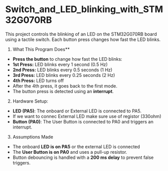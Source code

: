 # Switch_and_LED_blinking_with_STM32G070RB
This project controls the blinking of an LED on the STM32G070RB board using a tactile switch. Each button press changes how fast the LED blinks.
1.  What This Program Does**
  - **Press the button** to change how fast the LED blinks:
  - **1st Press:** LED blinks every 1 second (0.5 Hz)
  - **2nd Press:** LED blinks every 0.5 seconds (1 Hz)
  - **3rd Press:** LED blinks every 0.25 seconds (2 Hz)
  - **4th Press:** LED turns off
  - After the 4th press, it goes back to the first mode.
  - The button press is detected using an **interrupt**.

2.   Hardware Setup:
  - **LED (PA5)**: The onboard or External LED is connected to PA5.
  - If we want to connec External LED make sure use of registor (330ohm)
  - **Button (PA0)**: The User Button is connected to PA0 and triggers an interrupt.

3. Assumptions Made
- The onboard **LED is on PA5** or the external LED is connected
- The **User Button is on PA0** and uses a pull-up resistor.
- Button debouncing is handled with a **200 ms delay** to prevent false triggers.
